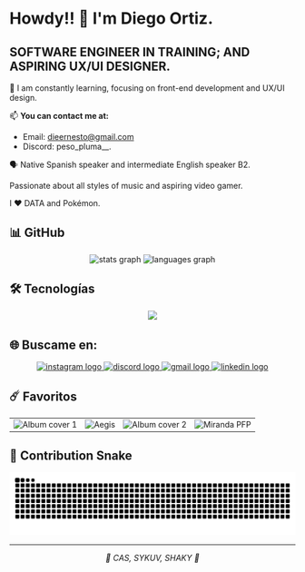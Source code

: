 # Howdy!! 👋 I'm Diego Ortiz.

## SOFTWARE ENGINEER IN TRAINING; AND ASPIRING UX/UI DESIGNER.

🌱 I am constantly learning, focusing on front-end development and UX/UI design.

📫 **You can contact me at:**
- Email: dieernesto@gmail.com
- Discord: peso_pluma__.

🗣️ Native Spanish speaker and intermediate English speaker B2.

Passionate about all styles of music and aspiring video gamer.

I ❤️ DATA and Pokémon.

## 📊 GitHub 

<div align="center">
  <img src="https://github-readme-stats.vercel.app/api?username=Dieg0Ortiz&hide_title=false&hide_rank=false&show_icons=true&include_all_commits=true&count_private=true&disable_animations=false&theme=dracula&locale=en&hide_border=false" height="150" alt="stats graph" />
  <img src="https://github-readme-stats.vercel.app/api/top-langs?username=Dieg0Ortiz&locale=en&hide_title=false&layout=compact&card_width=320&langs_count=5&theme=dracula&hide_border=false" height="150" alt="languages graph" />
</div>

## 🛠️ Tecnologías

<div align="center">
  <img src="https://skillicons.dev/icons?i=js,react,kotlin,aws,github,apple,linux,androidstudio,figma,py,vscode,discord,css,html&perline=14" />
</div>

## 🌐 Buscame en:

<div align="center">
  <a href="https://www.instagram.com/ernesto_alex_85/" target="_blank">
    <img src="https://raw.githubusercontent.com/maurodesouza/profile-readme-generator/master/src/assets/icons/social/instagram/default.svg" width="52" height="40" alt="instagram logo" />
  </a>
  <a href="https://discord.gg/nWbshS9Y" target="_blank">
    <img src="https://raw.githubusercontent.com/maurodesouza/profile-readme-generator/master/src/assets/icons/social/discord/default.svg" width="52" height="40" alt="discord logo" />
  </a>
  <a href="mailto:dieernesto@gmail.com" target="_blank">
    <img src="https://raw.githubusercontent.com/maurodesouza/profile-readme-generator/master/src/assets/icons/social/gmail/default.svg" width="52" height="40" alt="gmail logo" />
  </a>
  <a href="https://www.linkedin.com/in/diego-ernesto-ortiz-alejandro-716086243/" target="_blank">
    <img src="https://raw.githubusercontent.com/maurodesouza/profile-readme-generator/master/src/assets/icons/social/linkedin/default.svg" width="52" height="40" alt="linkedin logo" />
  </a>
</div>

## ☄️ Favoritos

<div align="center">
  <table>
    <tr>
      <td align="center">
        <img src="https://cdn-images.dzcdn.net/images/cover/e73a2afb469cd0f06777b24b156d3f82/500x500-000000-80-0-0.jpg" width="250" alt="Album cover 1" />
      </td>
      </td>
        <td align="center">
        <img src="https://i.pinimg.com/736x/2a/33/27/2a3327d1e5b24ae2fffa7c43db518344.jpg" width="250" alt="Aegis" />
      </td>
      <td align="center">
        <img src="https://cdn-images.dzcdn.net/images/cover/c3bd92e88e7cbf443e5ee99f365ba042/500x500-000000-80-0-0.jpg" width="250" alt="Album cover 2" />
      </td>
      <td align="center">
        <img src="https://cdn.discordapp.com/attachments/769687291773190164/1415195776820314164/Miranda_PFP.jpg?ex=68c25346&is=68c101c6&hm=964bb2a55dd6cbea5a30bfc3e8f4708ec2ef31141c64bd8e18140e41ae7db0b3&" width="250" alt="Miranda PFP" />
    </tr>
  </table>
</div>

## 🐍 Contribution Snake

<div align="center">
  <img src="https://raw.githubusercontent.com/Dieg0Ortiz/Dieg0Ortiz/output/snake.svg" alt="Snake animation" />
</div>

---

<div align="center">
  <i>🌸 CAS, SYKUV, SHAKY 🌸</i>
</div>
